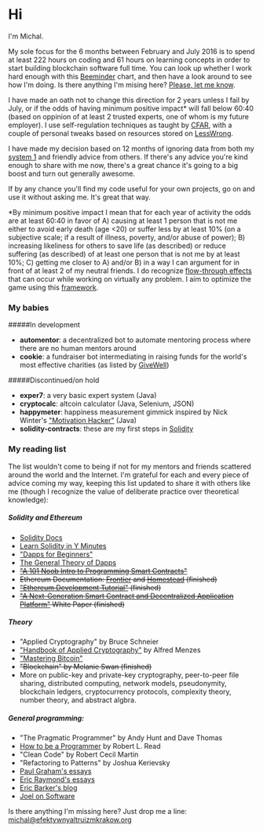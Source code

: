 # Hi

I'm Michal. 

My sole focus for the 6 months between February and July 2016 is to spend at least 222 hours on coding and 61 hours on learning concepts in order to start building blockchain software full time. You can look up whether I work hard enough with this [Beeminder] chart, and then have a look around to see how I'm doing. Is there anything I'm mising here? [Please, let me know].

I have made an oath not to change this direction for 2 years unless I fail by July, or if the odds of having minimum positive impact* will fall below 60:40 (based on oppinion of at least 2 trusted experts, one of whom is my future employer). I use self-regulation techniques as taught by [CFAR], with a couple of personal tweaks based on resources stored on [LessWrong].

I have made my decision based on 12 months of ignoring data from both my [system 1] and friendly advice from others. If there's any advice you're kind enough to share with me now, there's a great chance it's going to a big boost and turn out generally awesome. 

If by any chance you'll find my code useful for your own projects, go on and use it without asking me. It's great that way.

*By minimum positive impact I mean that for each year of activity the odds are at least 60:40 in favor of A) causing at least 1 person that is not me either to avoid early death (age <20) or suffer less by at least 10% (on a subjective scale; if a result of illness, poverty, and/or abuse of power); B) increasing likeliness for others to save life (as described) or reduce suffering (as described) of at least one person that is not me by at least 10%; C) getting me closer to A) and/or B) in a way I can argument for in front of at least 2 of my neutral friends. I do recognize [flow-through effects] that can occur while working on virtually any problem. I aim to optimize the game using this [framework].

### My babies

#####In development
- **automentor**: a decentralized bot to automate mentoring process where there are no human mentors around
- **cookie**: a fundraiser bot intermediating in raising funds for the world's most effective charities (as listed by [GiveWell])

#####Discontinued/on hold

- **exper7**: a very basic expert system (Java)
- **cryptocalc**: altcoin calculator (Java, Selenium, JSON)
- **happymeter**: happiness measurement gimmick inspired by Nick Winter's ["Motivation Hacker"] (Java)
- **solidity-contracts**: these are my first steps in [Solidity]

### My reading list

The list wouldn't come to being if not for my mentors and friends scattered around the world and the Internet. I'm grateful for each and every piece of advice coming my way, keeping this list updated to share it with others like me (though I recognize the value of deliberate practice over theoretical knowledge):

##### Solidity and Ethereum
- [Solidity Docs]
- [Learn Solidity in Y Minutes]
- ["Dapps for Beginners"]  
- [The General Theory of Dapps]
- ~~["A 101 Noob Intro to Programming Smart Contracts"]~~
- ~~Ethereum Documentation: [Frontier] and [Homestead] (finished)~~
- ~~["Ethereum Development Tutorial"] (finished)~~
- ~~["A Next-Generation Smart Contract and Decentralized Application Platform"] White Paper (finished)~~

##### Theory
- "Applied Cryptography" by Bruce Schneier  
- ["Handbook of Applied Cryptography"] by Alfred Menzes  
- ["Mastering Bitcoin"]  
- ~~"Blockchain" by Melanie Swan (finished)~~
- More on public-key and private-key cryptography, peer-to-peer file sharing, distributed computing, network models, pseudonymity, blockchain ledgers, cryptocurrency protocols, complexity theory, number theory, and abstract algbra.

##### General programming:
- "The Pragmatic Programmer" by Andy Hunt and Dave Thomas
- [How to be a Programmer] by Robert L. Read
- "Clean Code" by Robert Cecil Martin
- "Refactoring to Patterns" by Joshua Kerievsky
- [Paul Graham's essays]
- [Eric Raymond's essays]
- [Eric Barker's blog]
- [Joel on Software]

Is there anything I'm missing here? Just drop me a line: michal@efektywnyaltruizmkrakow.org

[system 1]: http://bigthink.com/errors-we-live-by/kahnemans-mind-clarifying-biases
["Handbook of Applied Cryptography"]: http://cacr.uwaterloo.ca/hac/
["Mastering Bitcoin"]: https://github.com/bitcoinbook/bitcoinbook
["A 101 Noob Intro to Programming Smart Contracts"]: http://consensys.github.io/developers/articles/101-noob-intro/
["Dapps for Beginners"]: https://dappsforbeginners.wordpress.com/
["A Next-Generation Smart Contract and Decentralized Application Platform"]: https://github.com/ethereum/wiki/wiki/White-Paper
["Ethereum Development Tutorial"]: https://github.com/ethereum/wiki/wiki/Ethereum-Development-Tutorial
[Beeminder]: https://www.beeminder.com/michal_t/goals/code
[CFAR]: http://rationality.org
[EA]: http://www.effectivealtruism.org
["Motivation Hacker"]: http://www.nickwinter.net/the-motivation-hacker
[Solidity]: https://solidity.readthedocs.org/en/latest/
[Paul Graham's essays]: http://www.paulgraham.com/articles.html
[Eric Raymond's essays]: http://www.catb.org/esr/writings/
[How to be a Programmer]: https://github.com/braydie/HowToBeAProgrammer
[LessWrong]: http://lesswrong.com/
[Eric Barker's blog]: http://www.bakadesuyo.com/about/
[The General Theory of Dapps]: https://github.com/DavidJohnstonCEO/DecentralizedApplications
[Homestead]: https://ethereum-homestead.readthedocs.org/en/latest/
[Frontier]: https://ethereum.gitbooks.io/frontier-guide/content/
[Solidity Docs]: http://solidity.readthedocs.org/en/latest/solidity-in-depth.html
[Learn Solidity in Y Minutes]: https://learnxinyminutes.com/docs/solidity/
[Joel on Software]: http://www.joelonsoftware.com/
[flow-through effects]: http://blog.givewell.org/2013/05/15/flow-through-effects/
[framework]: https://docs.google.com/document/d/1prRQQOviesyJDtW-_9x8nvK3WHh5O0i5GVCy2N_WDWQ/edit
[track]: https://www.beeminder.com/michal_t/goals/code
[Please, let me know]: <mailto:michal@efektywnyaltruizmkrakow.org>
[GiveWell]: http://www.givewell.org/
